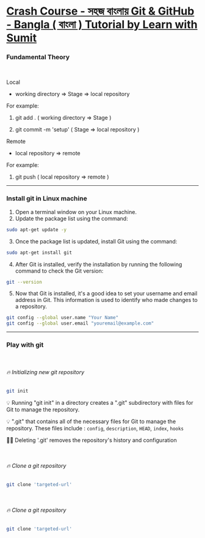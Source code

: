<link rel="stylesheet" type="text/css" href="style.css">

# [Crash Course - সহজ বাংলায় Git & GitHub - Bangla ( বাংলা ) Tutorial by Learn with Sumit](https://youtu.be/oe21Nlq8GS4)

### Fundamental Theory

<br>

Local

- working directory => Stage => local repository

For example: <br>

1. git add . ( working directory => Stage )

2. git commit -m 'setup' ( Stage => local repository )

Remote

- local repository => remote

For example: <br>

1. git push ( local repository => remote )

---

### Install git in Linux machine

1. Open a terminal window on your Linux machine.
2. Update the package list using the command:

```bash
sudo apt-get update -y
```

3. Once the package list is updated, install Git using the command:

```bash
sudo apt-get install git
```

4. After Git is installed, verify the installation by running the following command to check the Git version:

```bash
git --version
```

5. Now that Git is installed, it's a good idea to set your username and email address in Git. This information is used to identify who made changes to a repository.

```bash
git config --global user.name "Your Name"
git config --global user.email "youremail@example.com"
```

---

### Play with git

<br>

###### 🔥 Initializing new git repository

```bash
git init
```

💡 Running "git init" in a directory creates a ".git" subdirectory with files for Git to manage the repository.

💡 ".git" that contains all of the necessary files for Git to manage the repository. These files include : `config`, `description`, `HEAD`, `index`, `hooks`

💁‍♂️ Deleting '.git' removes the repository's history and configuration

<br>

###### 🔥 Clone a git repository

```bash
git clone 'targeted-url'
```

<br>

###### 🔥 Clone a git repository

```bash
git clone 'targeted-url'
```

